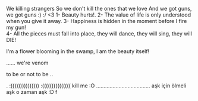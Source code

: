 We killing strangers
So we don't kill the ones that we love
     And we got guns, we got guns
:)
:/
<3
1- Beauty hurts!.
2- The value of life is only understood when you give it away.
3- Happiness is hidden in the moment before I fire my gun!                    
4- All the pieces must fall into place, they will dance, they will sing, they will DIE! 
                    
I'm a flower blooming in the swamp, I am the beauty itself!

......
we're venom

to be or not to be 
..

.
:)))))))))))))))
:(((((((((((((((
kill me :O
....................................
aşk için ölmeli aşk o zaman aşk
:D
f
